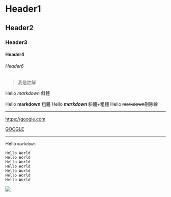 # Header1
## Header2
### Header3
#### Header4
###### Header6

>我是註解

Hello *markdown* 斜體

Hello **markdown** 粗體
Hello ***markdown*** 斜體+粗體
Hello ~~markdown~~刪除線

---
<https://google.com>

[GOOGLE](http://google.com)

---

Hello `markdown`

```
Hello World
Hello World
Hello World
Hello World
Hello World
Hello World
Hello World
```

![](./ntub.jpg)